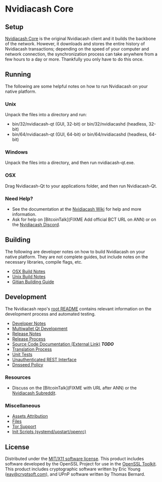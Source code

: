 Nvidiacash Core
=====================

Setup
---------------------
[Nvidiacash Core](https://www.nvidiacashcrypto.com/) is the original Nvidiacash client and it builds the backbone of the network. However, it downloads and stores the entire history of Nvidiacash transactions; depending on the speed of your computer and network connection, the synchronization process can take anywhere from a few hours to a day or more. Thankfully you only have to do this once.

Running
---------------------
The following are some helpful notes on how to run Nvidiacash on your native platform.

### Unix

Unpack the files into a directory and run:

- bin/32/nvidiacash-qt (GUI, 32-bit) or bin/32/nvidiacashd (headless, 32-bit)
- bin/64/nvidiacash-qt (GUI, 64-bit) or bin/64/nvidiacashd (headless, 64-bit)

### Windows

Unpack the files into a directory, and then run nvidiacash-qt.exe.

### OSX

Drag Nvidiacash-Qt to your applications folder, and then run Nvidiacash-Qt.

### Need Help?

* See the documentation at the [Nvidiacash Wiki](https://github.com/nvidiacash-crypto/Nvidiacash/wiki)
for help and more information.
* Ask for help on [BitcoinTalk](FIXME Add official BCT URL on ANN) or on the [Nvidiacash Discord](https://discord.gg/a7vhegP).

Building
---------------------
The following are developer notes on how to build Nvidiacash on your native platform. They are not complete guides, but include notes on the necessary libraries, compile flags, etc.

- [OSX Build Notes](build-osx.md)
- [Unix Build Notes](build-unix.md)
- [Gitian Building Guide](gitian-building.md)

Development
---------------------
The Nvidiacash repo's [root README](https://github.com/nvidiacash-crypto/Nvidiacash/blob/master/README.md) contains relevant information on the development process and automated testing.

- [Developer Notes](developer-notes.md)
- [Multiwallet Qt Development](multiwallet-qt.md)
- [Release Notes](release-notes.md)
- [Release Process](release-process.md)
- [Source Code Documentation (External Link)](https://dev.visucore.com/bitcoin/doxygen/) ***TODO***
- [Translation Process](translation_process.md)
- [Unit Tests](unit-tests.md)
- [Unauthenticated REST Interface](REST-interface.md)
- [Dnsseed Policy](dnsseed-policy.md)

### Resources

* Discuss on the [BitcoinTalk](FIXME with URL after ANN) or the [Nvidiacash Subreddit](http://reddit.com/r/nvidiacashcoin).

### Miscellaneous
- [Assets Attribution](assets-attribution.md)
- [Files](files.md)
- [Tor Support](tor.md)
- [Init Scripts (systemd/upstart/openrc)](init.md)

License
---------------------
Distributed under the [MIT/X11 software license](http://www.opensource.org/licenses/mit-license.php).
This product includes software developed by the OpenSSL Project for use in the [OpenSSL Toolkit](https://www.openssl.org/). This product includes
cryptographic software written by Eric Young ([eay@cryptsoft.com](mailto:eay@cryptsoft.com)), and UPnP software written by Thomas Bernard.
